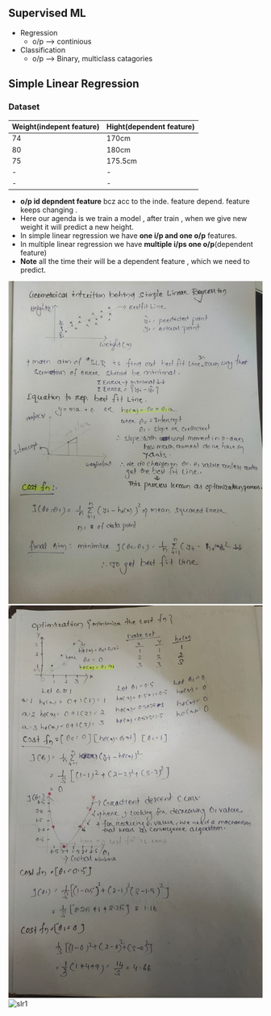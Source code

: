 ## Supervised ML 
- Regression
    - o/p --> continious
- Classification
    - o/p --> Binary, multiclass catagories
 ## Simple Linear Regression     
### Dataset

| Weight(indepent feature)    | Hight(dependent feature)     | 
|------------|------------|
| 74         |  170cm     | 
| 80         |  180cm     |
| 75         |  175.5cm   |
|  -         |  -         |
|   -        |    -        ||
- **o/p id depndent feature** bcz acc to the inde. feature depend. feature keeps changing .
- Here our agenda is we train a model , after train , when we give new weight it will predict a new height.
- In simple linear regression we have **one i/p and one o/p** features.
- In multiple linear regression we have **multiple i/ps one o/p**(dependent feature)
- **Note** all the time their will be a dependent feature , which we need to predict.
  
![slr1](slr1.jpg)
![slr1](slr2.jpg)
![slr1](/slr3.jpg)

